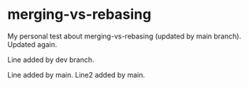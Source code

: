 # merging-vs-rebasing
My personal test about merging-vs-rebasing (updated by main branch). Updated again.

Line added by dev branch.





Line added by main.
Line2 added by main.
